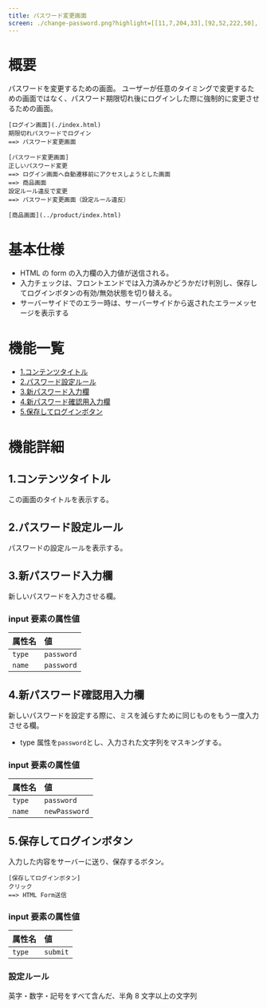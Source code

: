 ```yaml
---
title: パスワード変更画面
screen: ./change-password.png?highlight=[[11,7,204,33],[92,52,222,50],[91,120,274,41],[91,162,275,40],[145,215,183,53]]
---
```


# 概要

パスワードを変更するための画面。
ユーザーが任意のタイミングで変更するための画面ではなく、パスワード期限切れ後にログインした際に強制的に変更させるための画面。

```uiflows
[ログイン画面](./index.html)
期限切れパスワードでログイン
==> パスワード変更画面

[パスワード変更画面]
正しいパスワード変更
==> ログイン画面へ自動遷移前にアクセスしようとした画面
==> 商品画面
設定ルール違反で変更
==> パスワード変更画面（設定ルール違反）

[商品画面](../product/index.html)
```

# 基本仕様

-   HTML の form の入力欄の入力値が送信される。
-   入力チェックは、フロントエンドでは入力済みかどうかだけ判別し、保存してログインボタンの有効/無効状態を切り替える。
-   サーバーサイドでのエラー時は、サーバーサイドから返されたエラーメッセージを表示する

# 機能一覧

-   [1.コンテンツタイトル](#1.コンテンツタイトル)
-   [2.パスワード設定ルール](#2.パスワード設定ルール)
-   [3.新パスワード入力欄](#3.新パスワード入力欄)
-   [4.新パスワード確認用入力欄](#4.新パスワード確認用入力欄)
-   [5.保存してログインボタン](#5.保存してログインボタン)

# 機能詳細

## 1.コンテンツタイトル

この画面のタイトルを表示する。

## 2.パスワード設定ルール

パスワードの設定ルールを表示する。

## 3.新パスワード入力欄

新しいパスワードを入力させる欄。

### input 要素の属性値

| 属性名 | 値         |
| :----- | :--------- |
| `type` | `password` |
| `name` | `password` |

## 4.新パスワード確認用入力欄

新しいパスワードを設定する際に、ミスを減らすために同じものをもう一度入力させる欄。

-   type 属性を`password`とし、入力された文字列をマスキングする。

### input 要素の属性値

| 属性名 | 値            |
| :----- | :------------ |
| `type` | `password`    |
| `name` | `newPassword` |

## 5.保存してログインボタン

入力した内容をサーバーに送り、保存するボタン。

```uiflows
[保存してログインボタン]
クリック
==> HTML Form送信
```

### input 要素の属性値

| 属性名 | 値       |
| :----- | :------- |
| `type` | `submit` |

### 設定ルール

英字・数字・記号をすべて含んだ、半角 8 文字以上の文字列
